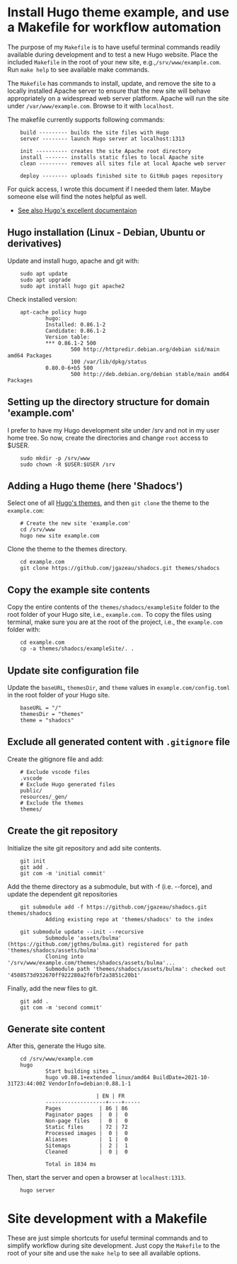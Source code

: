 # Install Hugo theme example, and use a Makefile for workflow automation

The purpose of my `Makefile` is to have useful terminal commands readily available during development
and to test a new Hugo website. Place the included `Makefile` in the root of your new site, 
e.g.,`/srv/www/example.com`. Run `make help` to see available make commands.

The `Makefile` has commands to install, update, and remove the site to a locally installed Apache server 
to ensure that the new site will behave appropriately on a widespread web server platform. 
Apache will run the site under `/var/www/example.com`. Browse to it with `localhost`.

The makefile currently supports following commands:

        build --------- builds the site files with Hugo
        server -------- launch Hugo server at localhost:1313

        init ---------- creates the site Apache root directory
        install ------- installs static files to local Apache site
        clean --------- removes all sites file at local Apache web server

        deploy -------- uploads finished site to GitHub pages repository

For quick access, I wrote this document if I needed them later. Maybe someone else will find the notes helpful as well.

- [See also Hugo's excellent documentaion](https://gohugo.io/documentation/)


## Hugo installation (Linux - Debian, Ubuntu or derivatives)

Update and install hugo, apache and git with:

        sudo apt update
        sudo apt upgrade
        sudo apt install hugo git apache2

Check installed version:

        apt-cache policy hugo
                hugo:
                Installed: 0.86.1-2
                Candidate: 0.86.1-2
                Version table:
                *** 0.86.1-2 500
                        500 http://httpredir.debian.org/debian sid/main amd64 Packages
                        100 /var/lib/dpkg/status
                0.80.0-6+b5 500
                        500 http://deb.debian.org/debian stable/main amd64 Packages


## Setting up the directory structure for domain 'example.com'

I prefer to have my Hugo development site under /srv and not in my user home tree. 
So now, create the directories and change `root` access to $USER.

        sudo mkdir -p /srv/www
        sudo chown -R $USER:$USER /srv

## Adding a Hugo theme (here 'Shadocs')

Select one of all [Hugo's themes](https://themes.gohugo.io), and then `git clone` the theme to the `example.com`:

        # Create the new site 'example.com'
        cd /srv/www
        hugo new site example.com

Clone the theme to the themes directory.

        cd example.com
        git clone https://github.com/jgazeau/shadocs.git themes/shadocs

## Copy the example site contents

Copy the entire contents of the `themes/shadocs/exampleSite` folder to the root folder of your Hugo site, i.e., `example.com.` 
To copy the files using terminal, make sure you are at the root of the project, i.e., the `example.com` folder with:

        cd example.com
        cp -a themes/shadocs/exampleSite/. .

## Update site configuration file

Update the `baseURL`, `themesDir`, and `theme` values in `example.com/config.toml` in the root folder of your Hugo site.

        baseURL = "/"
        themesDir = "themes"
        theme = "shadocs"


## Exclude all generated content with `.gitignore` file

Create the gitignore file and add:

        # Exclude vscode files
        .vscode
        # Exclude Hugo generated files
        public/
        resources/_gen/
        # Exclude the themes
        themes/

## Create the git repository

Initialize the site git repository and add site contents.

        git init
        git add .  
        git com -m 'initial commit'

Add the theme directory as a submodule, but with -f (i.e. --force), and update the dependent git repositories

        git submodule add -f https://github.com/jgazeau/shadocs.git themes/shadocs
                Adding existing repo at 'themes/shadocs' to the index

        git submodule update --init --recursive
                Submodule 'assets/bulma' (https://github.com/jgthms/bulma.git) registered for path 'themes/shadocs/assets/bulma'
                Cloning into '/srv/www/example.com/themes/shadocs/assets/bulma'...
                Submodule path 'themes/shadocs/assets/bulma': checked out '4508573d932670ff922280a2f6fbf2a3851c20b1'

Finally, add the new files to git.

        git add .
        git com -m 'second commit'

## Generate site content

After this, generate the Hugo site.

        cd /srv/www/example.com
        hugo
                Start building sites … 
                hugo v0.88.1+extended linux/amd64 BuildDate=2021-10-31T23:44:00Z VendorInfo=debian:0.88.1-1

                                | EN | FR  
                -------------------+----+-----
                Pages            | 86 | 86  
                Paginator pages  |  0 |  0  
                Non-page files   |  0 |  0  
                Static files     | 72 | 72  
                Processed images |  0 |  0  
                Aliases          |  1 |  0  
                Sitemaps         |  2 |  1  
                Cleaned          |  0 |  0  

                Total in 1834 ms


Then, start the server and open a browser at `localhost:1313`.

        hugo server

# Site development with a Makefile

These are just simple shortcuts for useful terminal commands and to simplify workflow during site development.
Just copy the `Makefile` to the root of your site and use the `make help` to see all available options.

